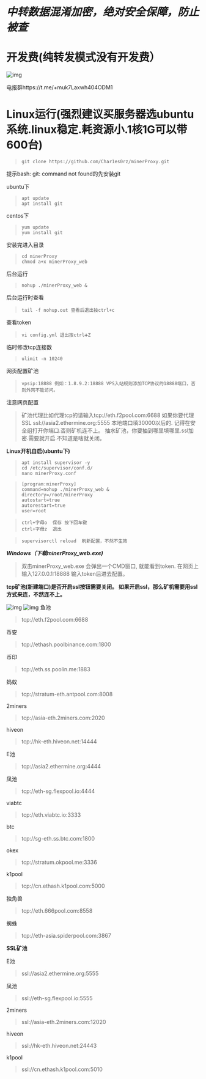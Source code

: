 ***中转数据混淆加密，绝对安全保障，防止被查***
=================
**开发费(纯转发模式没有开发费）**
=================
![img](https://github.com/Char1es0rz/minerProxy/blob/6b4339bd1dcb19301ba1e3f00e4904c2bbf01d4b/7B7294F4-E785-44F2-BCF1-429E7FF84E15.png)

电报群https://t.me/+muk7Laxwh404ODM1


****Linux运行(强烈建议买服务器选ubuntu系统.linux稳定.耗资源小.1核1G可以带600台)****
==========================
>     git clone https://github.com/Char1es0rz/minerProxy.git

提示bash: git: command not found的先安装git

ubuntu下
>     apt update
>     apt install git


centos下
>     yum update
>     yum install git
安装完进入目录
>     cd minerProxy
>     chmod a+x minerProxy_web
后台运行
>     nohup ./minerProxy_web &
后台运行时查看
>     tail -f nohup.out 查看后退出按ctrl+c
查看token
>     vi config.yml 退出按ctrl➕Z
临时修改tcp连接数
>     ulimit -n 10240
网页配置矿池
>     vpsip:18888 例如：1.8.9.2:18888 VPS入站规则添加TCP协议的18888端口，否则外网不能访问。
注意网页配置
>   矿池代理比如代理tcp的请输入tcp://eth.f2pool.com:6688
如果你要代理SSL ssl://asia2.ethermine.org:5555 本地端口填30000以后的.
记得在安全组打开你端口.否则矿机连不上。
抽水矿池，你要抽到哪里填哪里.ssl加密.需要就开启.不知道是啥就关闭。

****Linux开机自启(ubuntu下)****

>     apt install supervisor -y
>     cd /etc/supervisor/conf.d/ 
>     nano minerProxy.conf

>     [program:minerProxy]
>     command=nohup ./minerProxy_web &
>     directory=/root/minerProxy
>     autostart=true
>     autorestart=true
>     user=root

>     ctrl+字母o  保存 按下回车键
>     ctrl+字母z  退出

>     supervisorctl reload  刷新配置，不然不生效

***Windows（下载minerProxy_web.exe)***
>    双击minerProxy_web.exe 会弹出一个CMD窗口,
就能看到token.
在网页上输入127.0.0.1:18888 输入token后进去配置。

****tcp矿池(新建端口)是否开启ssl按钮需要关闭。
如果开启ssl，那么矿机需要用ssl方式来连，不然连不上。****

![img](https://github.com/Char1es0rz/minerProxy/blob/61426002af2b791d70ad9e4a696b71412e968b7f/4856A5A4-3097-4AC0-8B3C-CAF1F8383484.jpeg)
![img](https://github.com/Char1es0rz/minerProxy/blob/174395e07689a0446c9be6478d8ff8a076572056/F3FF86A7-D796-456C-8A73-88463D351B93.png)
鱼池
>    tcp://eth.f2pool.com:6688

币安

>    tcp://ethash.poolbinance.com:1800


币印
>    tcp://eth.ss.poolin.me:1883

         
蚂蚁
>    tcp://stratum-eth.antpool.com:8008

    
2miners
>    tcp://asia-eth.2miners.com:2020


hiveon      
>    tcp://hk-eth.hiveon.net:14444



E池        
>    tcp://asia2.ethermine.org:4444



凤池        
>    tcp://eth-sg.flexpool.io:4444          

viabtc

>    tcp://eth.viabtc.io:3333

btc

>    tcp://sg-eth.ss.btc.com:1800

okex

>    tcp://stratum.okpool.me:3336

k1pool

>    tcp://cn.ethash.k1pool.com:5000

独角兽

>    tcp://eth.666pool.com:8558

蜘蛛

>    tcp://eth-asia.spiderpool.com:3867


****SSL矿池****




E池

>    ssl://asia2.ethermine.org:5555


凤池

>    ssl://eth-sg.flexpool.io:5555

2miners


>    ssl://asia-eth.2miners.com:12020


hiveon


>    ssl://hk-eth.hiveon.net:24443


k1pool


>    ssl://cn.ethash.k1pool.com:5010
